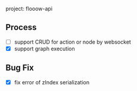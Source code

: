 project: flooow-api


## Process

- [ ] support CRUD for action or node by websocket
- [X] support graph execution

## Bug Fix

- [X] fix error of zIndex serialization
